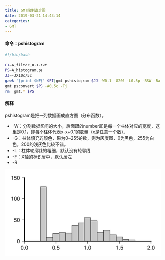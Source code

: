 ```yaml
---
title: GMT绘制直方图  
date: 2019-03-21 14:43:14
categories:
- GMT
---
```

#### 命令：pshistogram

```sh
#!/bin/bash
 
FI=A_filter_0.1.txt
PS=A_histogram.ps
JJ=-JX10c/5c
gawk '{print $NF}' $FI|gmt pshistogram $JJ -W0.1 -G200 -L0.5p -BSW -Ba -F -P >$PS
gmt psconvert $PS -A0.5c -Tj
rm  gmt.* $PS
```
#### 解释
pshistogram是把一列数据画成直方图（分布函数）。  
- -W：分割数据区间的大小，后面跟的number即是每一个柱体对应的宽度，这里是0.1，即每个柱体代表x-x+0.1的数量（x是任意一个数）。
- -G：柱体填充的颜色，果为0~255的数，则为灰度图，0为黑色，255为白色，200的浅灰色比较不错。
- -L：柱体轮廓线的粗细，默认没有轮廓线
- -F：X轴的标识居中，默认居左
- -R

![A_histogram](../../imags/A_histogram.jpg)

